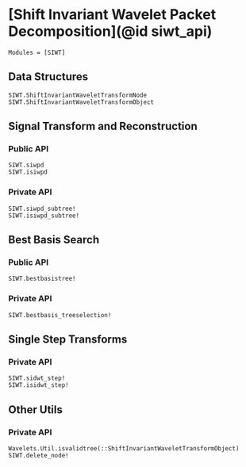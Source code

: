# [Shift Invariant Wavelet Packet Decomposition](@id siwt_api)

```@index
Modules = [SIWT]
```

## Data Structures
```@docs
SIWT.ShiftInvariantWaveletTransformNode
SIWT.ShiftInvariantWaveletTransformObject
```

## Signal Transform and Reconstruction
### Public API
```@docs
SIWT.siwpd
SIWT.isiwpd
```

### Private API
```@docs
SIWT.siwpd_subtree!
SIWT.isiwpd_subtree!
```

## Best Basis Search
### Public API
```@docs
SIWT.bestbasistree!
```

### Private API
```@docs
SIWT.bestbasis_treeselection!
```

## Single Step Transforms
### Private API
```@docs
SIWT.sidwt_step!
SIWT.isidwt_step!
```

## Other Utils
### Private API
```@docs
Wavelets.Util.isvalidtree(::ShiftInvariantWaveletTransformObject)
SIWT.delete_node!
```